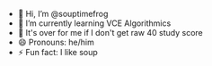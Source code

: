 - 👋 Hi, I’m @souptimefrog
- 🌱 I’m currently learning VCE Algorithmics
- 🗿 It's over for me if I don't get raw 40 study score
- 😄 Pronouns: he/him
- ⚡ Fun fact: I like soup

